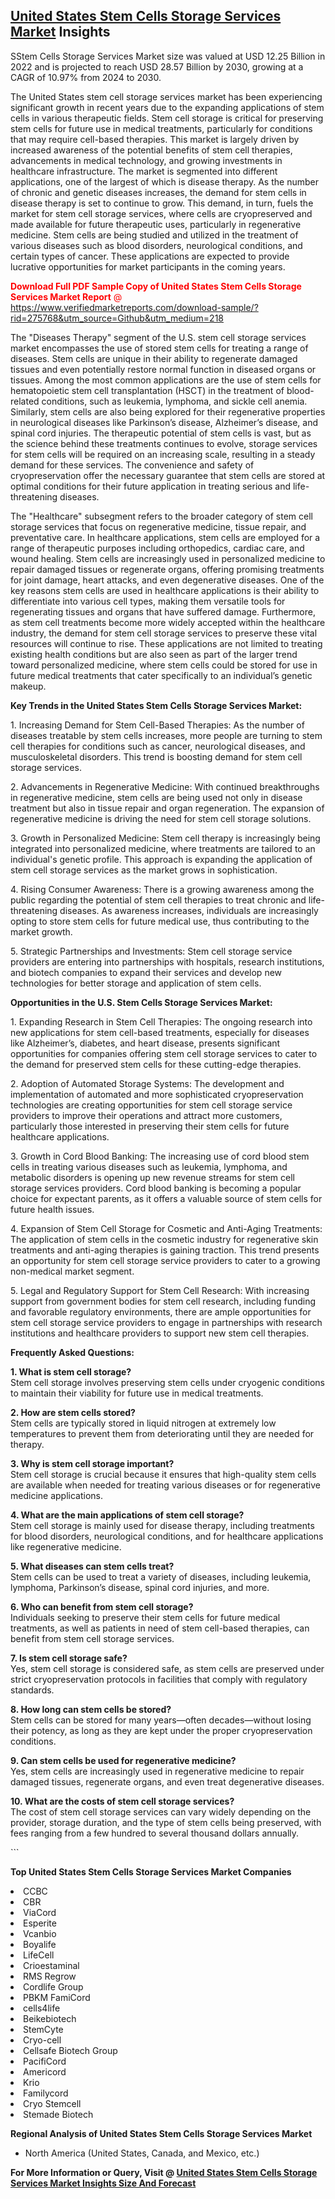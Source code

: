 <h2><a href="https://www.verifiedmarketreports.com/download-sample/?rid=275768&amp;utm_source=Github&amp;utm_medium=218" target="_blank">United States Stem Cells Storage Services Market</a> Insights</h2><p>SStem Cells Storage Services Market size was valued at USD 12.25 Billion in 2022 and is projected to reach USD 28.57 Billion by 2030, growing at a CAGR of 10.97% from 2024 to 2030.</p><p> <p>The United States stem cell storage services market has been experiencing significant growth in recent years due to the expanding applications of stem cells in various therapeutic fields. Stem cell storage is critical for preserving stem cells for future use in medical treatments, particularly for conditions that may require cell-based therapies. This market is largely driven by increased awareness of the potential benefits of stem cell therapies, advancements in medical technology, and growing investments in healthcare infrastructure. The market is segmented into different applications, one of the largest of which is disease therapy. As the number of chronic and genetic diseases increases, the demand for stem cells in disease therapy is set to continue to grow. This demand, in turn, fuels the market for stem cell storage services, where cells are cryopreserved and made available for future therapeutic uses, particularly in regenerative medicine. Stem cells are being studied and utilized in the treatment of various diseases such as blood disorders, neurological conditions, and certain types of cancer. These applications are expected to provide lucrative opportunities for market participants in the coming years.</p> <p><p><span class=""><span style="color: #ff0000;"><strong>Download Full PDF Sample Copy of United States Stem Cells Storage Services Market Report</strong> @ </span><a href="https://www.verifiedmarketreports.com/download-sample/?rid=275768&amp;utm_source=Github&amp;utm_medium=218" target="_blank">https://www.verifiedmarketreports.com/download-sample/?rid=275768&amp;utm_source=Github&amp;utm_medium=218</a></span></p></p> <p>The "Diseases Therapy" segment of the U.S. stem cell storage services market encompasses the use of stored stem cells for treating a range of diseases. Stem cells are unique in their ability to regenerate damaged tissues and even potentially restore normal function in diseased organs or tissues. Among the most common applications are the use of stem cells for hematopoietic stem cell transplantation (HSCT) in the treatment of blood-related conditions, such as leukemia, lymphoma, and sickle cell anemia. Similarly, stem cells are also being explored for their regenerative properties in neurological diseases like Parkinson’s disease, Alzheimer’s disease, and spinal cord injuries. The therapeutic potential of stem cells is vast, but as the science behind these treatments continues to evolve, storage services for stem cells will be required on an increasing scale, resulting in a steady demand for these services. The convenience and safety of cryopreservation offer the necessary guarantee that stem cells are stored at optimal conditions for their future application in treating serious and life-threatening diseases.</p> <p>The "Healthcare" subsegment refers to the broader category of stem cell storage services that focus on regenerative medicine, tissue repair, and preventative care. In healthcare applications, stem cells are employed for a range of therapeutic purposes including orthopedics, cardiac care, and wound healing. Stem cells are increasingly used in personalized medicine to repair damaged tissues or regenerate organs, offering promising treatments for joint damage, heart attacks, and even degenerative diseases. One of the key reasons stem cells are used in healthcare applications is their ability to differentiate into various cell types, making them versatile tools for regenerating tissues and organs that have suffered damage. Furthermore, as stem cell treatments become more widely accepted within the healthcare industry, the demand for stem cell storage services to preserve these vital resources will continue to rise. These applications are not limited to treating existing health conditions but are also seen as part of the larger trend toward personalized medicine, where stem cells could be stored for use in future medical treatments that cater specifically to an individual’s genetic makeup.</p> <p><strong>Key Trends in the United States Stem Cells Storage Services Market:</strong></p> <p>1. Increasing Demand for Stem Cell-Based Therapies: As the number of diseases treatable by stem cells increases, more people are turning to stem cell therapies for conditions such as cancer, neurological diseases, and musculoskeletal disorders. This trend is boosting demand for stem cell storage services.</p> <p>2. Advancements in Regenerative Medicine: With continued breakthroughs in regenerative medicine, stem cells are being used not only in disease treatment but also in tissue repair and organ regeneration. The expansion of regenerative medicine is driving the need for stem cell storage solutions.</p> <p>3. Growth in Personalized Medicine: Stem cell therapy is increasingly being integrated into personalized medicine, where treatments are tailored to an individual's genetic profile. This approach is expanding the application of stem cell storage services as the market grows in sophistication.</p> <p>4. Rising Consumer Awareness: There is a growing awareness among the public regarding the potential of stem cell therapies to treat chronic and life-threatening diseases. As awareness increases, individuals are increasingly opting to store stem cells for future medical use, thus contributing to the market growth.</p> <p>5. Strategic Partnerships and Investments: Stem cell storage service providers are entering into partnerships with hospitals, research institutions, and biotech companies to expand their services and develop new technologies for better storage and application of stem cells.</p> <p><strong>Opportunities in the U.S. Stem Cells Storage Services Market:</strong></p> <p>1. Expanding Research in Stem Cell Therapies: The ongoing research into new applications for stem cell-based treatments, especially for diseases like Alzheimer’s, diabetes, and heart disease, presents significant opportunities for companies offering stem cell storage services to cater to the demand for preserved stem cells for these cutting-edge therapies.</p> <p>2. Adoption of Automated Storage Systems: The development and implementation of automated and more sophisticated cryopreservation technologies are creating opportunities for stem cell storage service providers to improve their operations and attract more customers, particularly those interested in preserving their stem cells for future healthcare applications.</p> <p>3. Growth in Cord Blood Banking: The increasing use of cord blood stem cells in treating various diseases such as leukemia, lymphoma, and metabolic disorders is opening up new revenue streams for stem cell storage services providers. Cord blood banking is becoming a popular choice for expectant parents, as it offers a valuable source of stem cells for future health issues.</p> <p>4. Expansion of Stem Cell Storage for Cosmetic and Anti-Aging Treatments: The application of stem cells in the cosmetic industry for regenerative skin treatments and anti-aging therapies is gaining traction. This trend presents an opportunity for stem cell storage service providers to cater to a growing non-medical market segment.</p> <p>5. Legal and Regulatory Support for Stem Cell Research: With increasing support from government bodies for stem cell research, including funding and favorable regulatory environments, there are ample opportunities for stem cell storage service providers to engage in partnerships with research institutions and healthcare providers to support new stem cell therapies.</p> <p><strong>Frequently Asked Questions:</strong></p> <p><strong>1. What is stem cell storage?</strong><br> Stem cell storage involves preserving stem cells under cryogenic conditions to maintain their viability for future use in medical treatments.</p> <p><strong>2. How are stem cells stored?</strong><br> Stem cells are typically stored in liquid nitrogen at extremely low temperatures to prevent them from deteriorating until they are needed for therapy.</p> <p><strong>3. Why is stem cell storage important?</strong><br> Stem cell storage is crucial because it ensures that high-quality stem cells are available when needed for treating various diseases or for regenerative medicine applications.</p> <p><strong>4. What are the main applications of stem cell storage?</strong><br> Stem cell storage is mainly used for disease therapy, including treatments for blood disorders, neurological conditions, and for healthcare applications like regenerative medicine.</p> <p><strong>5. What diseases can stem cells treat?</strong><br> Stem cells can be used to treat a variety of diseases, including leukemia, lymphoma, Parkinson’s disease, spinal cord injuries, and more.</p> <p><strong>6. Who can benefit from stem cell storage?</strong><br> Individuals seeking to preserve their stem cells for future medical treatments, as well as patients in need of stem cell-based therapies, can benefit from stem cell storage services.</p> <p><strong>7. Is stem cell storage safe?</strong><br> Yes, stem cell storage is considered safe, as stem cells are preserved under strict cryopreservation protocols in facilities that comply with regulatory standards.</p> <p><strong>8. How long can stem cells be stored?</strong><br> Stem cells can be stored for many years—often decades—without losing their potency, as long as they are kept under the proper cryopreservation conditions.</p> <p><strong>9. Can stem cells be used for regenerative medicine?</strong><br> Yes, stem cells are increasingly used in regenerative medicine to repair damaged tissues, regenerate organs, and even treat degenerative diseases.</p> <p><strong>10. What are the costs of stem cell storage services?</strong><br> The cost of stem cell storage services can vary widely depending on the provider, storage duration, and the type of stem cells being preserved, with fees ranging from a few hundred to several thousand dollars annually.</p> ```</p><p><strong>Top United States Stem Cells Storage Services Market Companies</strong></p><div data-test-id=""><p><li>CCBC</li><li> CBR</li><li> ViaCord</li><li> Esperite</li><li> Vcanbio</li><li> Boyalife</li><li> LifeCell</li><li> Crioestaminal</li><li> RMS Regrow</li><li> Cordlife Group</li><li> PBKM FamiCord</li><li> cells4life</li><li> Beikebiotech</li><li> StemCyte</li><li> Cryo-cell</li><li> Cellsafe Biotech Group</li><li> PacifiCord</li><li> Americord</li><li> Krio</li><li> Familycord</li><li> Cryo Stemcell</li><li> Stemade Biotech</li></p><div><strong>Regional Analysis of&nbsp;United States Stem Cells Storage Services Market</strong></div><ul><li dir="ltr"><p dir="ltr">North America&nbsp;(United States, Canada, and Mexico, etc.)</p></li></ul><p><strong>For More Information or Query, Visit @&nbsp;</strong><strong><a href="https://www.verifiedmarketreports.com/product/stem-cells-storage-services-market/?utm_source=Github&amp;utm_medium=218" target="_blank">United States Stem Cells Storage Services Market Insights Size And Forecast</a></strong></p></div>
